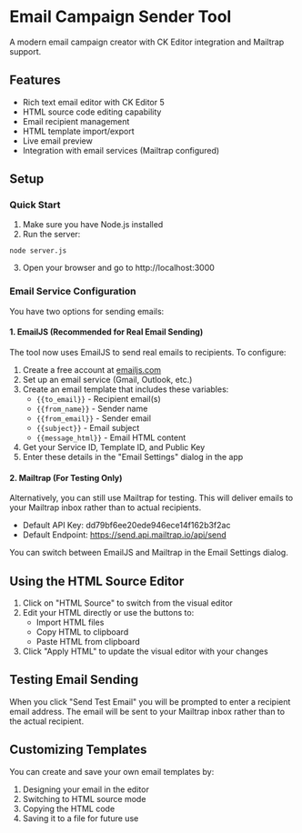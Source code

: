# Email Campaign Sender Tool

A modern email campaign creator with CK Editor integration and Mailtrap support.

## Features

- Rich text email editor with CK Editor 5
- HTML source code editing capability
- Email recipient management
- HTML template import/export
- Live email preview
- Integration with email services (Mailtrap configured)

## Setup

### Quick Start

1. Make sure you have Node.js installed
2. Run the server:
```
node server.js
```
3. Open your browser and go to http://localhost:3000

### Email Service Configuration

You have two options for sending emails:

#### 1. EmailJS (Recommended for Real Email Sending)

The tool now uses EmailJS to send real emails to recipients. To configure:

1. Create a free account at [emailjs.com](https://www.emailjs.com/)
2. Set up an email service (Gmail, Outlook, etc.)
3. Create an email template that includes these variables:
   - `{{to_email}}` - Recipient email(s)
   - `{{from_name}}` - Sender name
   - `{{from_email}}` - Sender email
   - `{{subject}}` - Email subject
   - `{{message_html}}` - Email HTML content
4. Get your Service ID, Template ID, and Public Key
5. Enter these details in the "Email Settings" dialog in the app

#### 2. Mailtrap (For Testing Only)

Alternatively, you can still use Mailtrap for testing. This will deliver emails to your Mailtrap inbox rather than to actual recipients.

- Default API Key: dd79bf6ee20ede946ece14f162b3f2ac
- Default Endpoint: https://send.api.mailtrap.io/api/send

You can switch between EmailJS and Mailtrap in the Email Settings dialog.

## Using the HTML Source Editor

1. Click on "HTML Source" to switch from the visual editor
2. Edit your HTML directly or use the buttons to:
   - Import HTML files
   - Copy HTML to clipboard
   - Paste HTML from clipboard
3. Click "Apply HTML" to update the visual editor with your changes

## Testing Email Sending

When you click "Send Test Email" you will be prompted to enter a recipient email address. The email will be sent to your Mailtrap inbox rather than to the actual recipient.

## Customizing Templates

You can create and save your own email templates by:
1. Designing your email in the editor
2. Switching to HTML source mode
3. Copying the HTML code
4. Saving it to a file for future use
